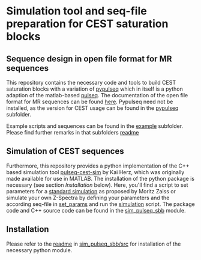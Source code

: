 # Simulation tool and seq-file preparation for CEST saturation blocks

## Sequence design in open file format for MR sequences
This repository contains the necessary code and tools to build CEST saturation blocks with a variation of [pypulseq](https://github.com/imr-framework/pypulseq)
which in itself is a python adaption of the matlab-based [pulseq](https://github.com/pulseq/pulseq). The documentation
of the open file format for MR sequences can be found [here](https://pulseq.github.io/specification.pdf). Pypulseq need
not be installed, as the version for CEST usage can be found in the [pypulseq](pypulseq) subfolder.

Example scripts and sequences can be found in the [example](./example) subfolder. Please find further remarks in that subfolders [readme](./example/readme.md)

## Simulation of CEST sequences
Furthermore, this repository provides a python implementation of the C++ based simulation tool [pulseq-cest-sim](https://github.com/kherz/pulseq-cest/tree/master/pulseq-cest-sim)
by Kai Herz, which was originally made available for use in MATLAB. The installation of the python package is necessary 
(see section *Installation* below). Here, you'll find a script to set parameters for a [standard simulation](standard_cest_params.py) as proposed by Moritz Zaiss or simulate your own Z-Spectra by defining your
parameters and the according seq-file in [set_params](set_params.py) and run the [simulation](simulate_sbb.py) script. The
package code and C++ source code can be found in the [sim_pulseq_sbb](sim_pulseq_sbb) module.

## Installation
Please refer to the [readme](./sim_pulseq_sbb/src/readme.md) in [sim_pulseq_sbb/src](./sim_pulseq_sbb/src) for 
installation of the necessary python module.
